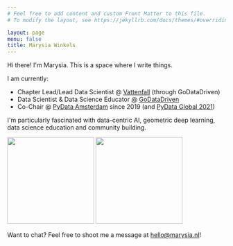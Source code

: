 ```yaml
---
# Feel free to add content and custom Front Matter to this file.
# To modify the layout, see https://jekyllrb.com/docs/themes/#overriding-theme-defaults

layout: page
menu: false
title: Marysia Winkels
---
```



Hi there! I'm Marysia. This is a space where I write things. 

I am currently: 
* Chapter Lead/Lead Data Scientist @ [Vattenfall](https://vattenfall.com) (through GoDataDriven)
* Data Scientist & Data Science Educator @ [GoDataDriven](https://godatadriven.com)
* Co-Chair @ [PyData Amsterdam](http://amsterdam.pydata.org) since 2019 (and [PyData Global 2021](https://pydata.org/global2021/))

I'm particularly fascinated with data-centric AI, geometric deep learning, data science education and community building.


<p float="center">
  <img src="../assets/dogsds-round.png" width="200" />
  <img src="../assets/vhto-round.png" width="200" /> 
</p>


<!--![](../assets/dogsds-round.png)

![](../assets/vhto-round.png) -->


Want to chat? Feel free to shoot me a message at <a href="mailto:hello@marysia.nl">hello@marysia.nl</a>!
